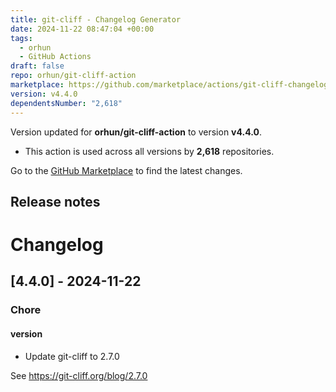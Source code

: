 ```yaml
---
title: git-cliff - Changelog Generator
date: 2024-11-22 08:47:04 +00:00
tags:
  - orhun
  - GitHub Actions
draft: false
repo: orhun/git-cliff-action
marketplace: https://github.com/marketplace/actions/git-cliff-changelog-generator
version: v4.4.0
dependentsNumber: "2,618"
---
```



Version updated for **orhun/git-cliff-action** to version **v4.4.0**.
- This action is used across all versions by **2,618** repositories.

Go to the [GitHub Marketplace](https://github.com/marketplace/actions/git-cliff-changelog-generator) to find the latest changes.

## Release notes

# Changelog
## [4.4.0] - 2024-11-22

### Chore
#### version
- Update git-cliff to 2.7.0

See https://git-cliff.org/blog/2.7.0

<!-- generated by git-cliff -->

